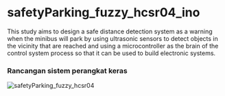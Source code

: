# safetyParking_fuzzy_hcsr04_ino
This study aims to design a safe distance detection system as a warning when the minibus will park by using ultrasonic sensors to detect objects in the vicinity that are reached and using a microcontroller as the brain of the control system process so that it can be used to build electronic systems.

### Rancangan sistem perangkat keras
![safetyParking_fuzzy_hcsr04](https://raw.githubusercontent.com/bydzen/safetyParking_fuzzy_hcsr04_ino/main/assets/Copy%20of%20Arranged%20Jaga%20Jarak%20Aman%20(HC-SR04%2C%20LED%2C%20LCD%2C%20and%20Piezo).png)
